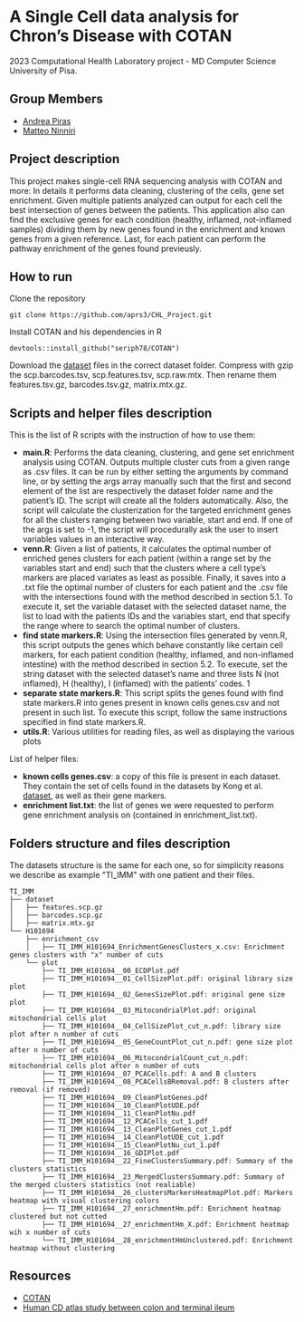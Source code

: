 # A Single Cell data analysis for Chron’s Disease with COTAN
2023 Computational Health Laboratory project - MD Computer Science University of Pisa.

## Group Members
- [Andrea Piras](https://github.com/aprs3)
- [Matteo Ninniri](https://github.com/Asduffo)

## Project description
This project makes single-cell RNA sequencing analysis with COTAN and more: In details it performs data cleaning, clustering of the cells, gene set enrichment. Given multiple patients analyzed can output for each cell the best intersection of genes between the patients. This application also can find the
exclusive genes for each condition (healthy, inflamed, not-inflamed samples) dividing them by new genes found in the enrichment and known genes from a given reference. Last, for each patient can perform the pathway enrichment of the genes found previeusly.

## How to run
Clone the repository
```
git clone https://github.com/aprs3/CHL_Project.git
```
Install COTAN and his dependencies in R
```
devtools::install_github("seriph78/COTAN")
```

Download the [dataset](https://singlecell.broadinstitute.org/single_cell/study/SCP1884/human-cd-atlas-study-between-colon-and-terminal-ileum#study-download) files in the correct dataset folder. Compress with gzip the scp.barcodes.tsv, scp.features.tsv, scp.raw.mtx. Then rename them features.tsv.gz, barcodes.tsv.gz, matrix.mtx.gz.

## Scripts and helper files description
This is the list of R scripts with the instruction of how to use them:
* **main.R**: Performs the data cleaning, clustering, and gene set enrichment analysis using COTAN. Outputs
multiple cluster cuts from a given range as .csv files. It can be run by either setting the arguments by command
line, or by setting the args array manually such that the first and second element of the list are respectively
the dataset folder name and the patient’s ID. The script will create all the folders automatically. Also, the
script will calculate the clusterization for the targeted enrichment genes for all the clusters ranging between
two variable, start and end. If one of the args is set to -1, the script will procedurally ask the user to insert
variables values in an interactive way.
* **venn.R**: Given a list of patients, it calculates the optimal number of enriched genes clusters for each patient
(within a range set by the variables start and end) such that the clusters where a cell type’s markers are placed
variates as least as possible. Finally, it saves into a .txt file the optimal number of clusters for each patient
and the .csv file with the intersections found with the method described in section 5.1. To execute it, set the
variable dataset with the selected dataset name, the list to load with the patients IDs and the variables start,
end that specify the range where to search the optimal number of clusters.
* **find state markers.R**: Using the intersection files generated by venn.R, this script outputs the genes which
behave constantly like certain cell markers, for each patient condition (healthy, inflamed, and non-inflamed
intestine) with the method described in section 5.2. To execute, set the string dataset with the selected
dataset’s name and three lists N (not inflamed), H (healthy), I (inflamed) with the patients’ codes.
1
* **separate state markers.R**: This script splits the genes found with find state markers.R into genes present in
known cells genes.csv and not present in such list. To execute this script, follow the same instructions specified
in find state markers.R.
* **utils.R**: Various utilities for reading files, as well as displaying the various plots

List of helper files:
* **known cells genes.csv**: a copy of this file is present in each dataset. They contain the set of cells found in the
datasets by Kong et al. [dataset](https://singlecell.broadinstitute.org/single_cell/study/SCP1884/human-cd-atlas-study-between-colon-and-terminal-ileum#study-download), as well as their gene markers.
* **enrichment list.txt**: the list of genes we were requested to perform gene enrichment analysis on (contained in enrichment_list.txt).

## Folders structure and files description
The datasets structure is the same for each one, so for simplicity reasons we describe as example "TI_IMM" with one patient and their files.

```
TI_IMM
├── dataset
│   ├── features.scp.gz
│   ├── barcodes.scp.gz
│   ├── matrix.mtx.gz
└── H101694
    ├── enrichment_csv
    │   ├── TI_IMM_H101694_EnrichmentGenesClusters_x.csv: Enrichment genes clusters with "x" number of cuts
    └── plot
        ├── TI_IMM_H101694__00_ECDPlot.pdf
        ├── TI_IMM_H101694__01_CellSizePlot.pdf: original library size plot
        ├── TI_IMM_H101694__02_GenesSizePlot.pdf: original gene size plot
        ├── TI_IMM_H101694__03_MitocondrialPlot.pdf: original mitochondrial cells plot
        ├── TI_IMM_H101694__04_CellSizePlot_cut_n.pdf: library size plot after n number of cuts
        ├── TI_IMM_H101694__05_GeneCountPlot_cut_n.pdf: gene size plot after n number of cuts
        ├── TI_IMM_H101694__06_MitocondrialCount_cut_n.pdf: mitochondrial cells plot after n number of cuts
        ├── TI_IMM_H101694__07_PCACells.pdf: A and B clusters
        ├── TI_IMM_H101694__08_PCACellsBRemoval.pdf: B clusters after removal (if removed)
        ├── TI_IMM_H101694__09_CleanPlotGenes.pdf
        ├── TI_IMM_H101694__10_CleanPlotUDE.pdf
        ├── TI_IMM_H101694__11_CleanPlotNu.pdf
        ├── TI_IMM_H101694__12_PCACells_cut_1.pdf
        ├── TI_IMM_H101694__13_CleanPlotGenes_cut_1.pdf
        ├── TI_IMM_H101694__14_CleanPlotUDE_cut_1.pdf
        ├── TI_IMM_H101694__15_CleanPlotNu_cut_1.pdf
        ├── TI_IMM_H101694__16_GDIPlot.pdf
        ├── TI_IMM_H101694__22_FineClustersSummary.pdf: Summary of the clusters statistics
        ├── TI_IMM_H101694__23_MergedClustersSummary.pdf: Summary of the merged clusters statistics (not realiable)
        ├── TI_IMM_H101694__26_clustersMarkersHeatmapPlot.pdf: Markers heatmap with visual clustering colors
        ├── TI_IMM_H101694__27_enrichmentHm.pdf: Enrichment heatmap clustered but not cutted
        ├── TI_IMM_H101694__27_enrichmentHm_X.pdf: Enrichment heatmap wih x number of cuts
        └── TI_IMM_H101694__28_enrichmentHmUnclustered.pdf: Enrichment heatmap without clustering
```



## Resources
- [COTAN](https://github.com/seriph78/COTAN/tree/devel)
- [Human CD atlas study between colon and terminal ileum](https://singlecell.broadinstitute.org/single_cell/study/SCP1884/human-cd-atlas-study-between-colon-and-terminal-ileum#study-summary)

